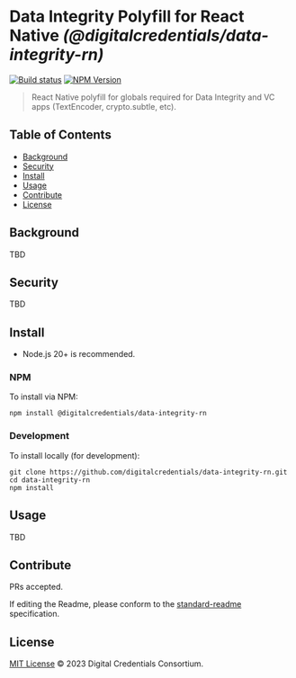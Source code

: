 # Data Integrity Polyfill for React Native _(@digitalcredentials/data-integrity-rn)_

[![Build status](https://img.shields.io/github/actions/workflow/status/digitalcredentials/data-integrity-rn/main.yml?branch=main)](https://github.com/digitalcredentials/data-integrity-rn/actions?query=workflow%3A%22Node.js+CI%22)
[![NPM Version](https://img.shields.io/npm/v/@digitalcredentials/data-integrity-rn.svg)](https://npm.im/@digitalcredentials/data-integrity-rn)

> React Native polyfill for globals required for Data Integrity and VC apps (TextEncoder, crypto.subtle, etc).

## Table of Contents

- [Background](#background)
- [Security](#security)
- [Install](#install)
- [Usage](#usage)
- [Contribute](#contribute)
- [License](#license)

## Background

TBD

## Security

TBD

## Install

- Node.js 20+ is recommended.

### NPM

To install via NPM:

```
npm install @digitalcredentials/data-integrity-rn
```

### Development

To install locally (for development):

```
git clone https://github.com/digitalcredentials/data-integrity-rn.git
cd data-integrity-rn
npm install
```

## Usage

TBD

## Contribute

PRs accepted.

If editing the Readme, please conform to the
[standard-readme](https://github.com/RichardLitt/standard-readme) specification.

## License

[MIT License](LICENSE.md) © 2023 Digital Credentials Consortium.
